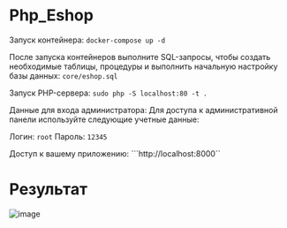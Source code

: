# Php_Eshop
Запуск контейнера:
`docker-compose up -d`

После запуска контейнеров выполните SQL-запросы, чтобы создать необходимые таблицы, процедуры и выполнить начальную настройку базы данных:
 `core/eshop.sql`

Запуск PHP-сервера:
`sudo php -S localhost:80 -t .`

Данные для входа администратора: Для доступа к административной панели используйте следующие учетные данные:

Логин: `root` 
Пароль: `12345`

Доступ к вашему приложению:
```http://localhost:8000``

# Результат
![image](https://github.com/user-attachments/assets/1698c256-60f6-497b-baa1-df4620f7d599)

